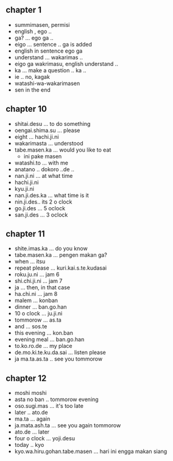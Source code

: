 ## chapter 1
- summimasen, permisi
- english , ego .. 
- ga? ... ego ga ..
- eigo ... sentence .. ga is added
- english in sentence ego ga 
- understand ... wakarimas .. 
- eigo ga wakrimasu, english understand .. 
- ka  ... make a question .. ka .. 
- ie .. no, kagak
- watashi-wa-wakarimasen
- sen in the end

## chapter 10
- shitai.desu ... to do something
- oengai.shima.su ... please
- eight ... hachi.ji.ni
- wakarimasta ... understood
- tabe.masen.ka ... would you like to eat
  - ini pake masen
- watashi.to ... with me
- anatano .. dokoro ..de ..
- nan.ji.ni ... at what time
- hachi.ji.ni
- kyu.ji.ni
- nan.ji.des.ka ... what time is it
- nin.ji.des.. its 2 o clock
- go.ji.des ... 5 oclock
- san.ji.des ... 3 oclock

## chapter 11
- shite.imas.ka ... do you know
- tabe.masen.ka ... pengen makan ga?
- when ... itsu
- repeat please ... kuri.kai.s.te.kudasai
- roku.ju.ni ... jam 6
- shi.chi.ji.ni ... jam 7
- ja ... then, in that case
- ha.chi.ni ... jam 8
- malem ... konban
- dinner ... ban.go.han
- 10 o clock ... ju.ji.ni
- tommorow ... as.ta
- and ... sos.te
- this evening ... kon.ban
- evening meal ... ban.go.han
- to.ko.ro.de ... my place
- de.mo.ki.te.ku.da.sai ... listen please
- ja ma.ta.as.ta .. see you tommorow

## chapter 12
- moshi moshi
- asta no ban .. tommorow evening
- oso.sugi.mas ... it's too late
- later .. ato.de
- ma.ta ... again
- ja.mata.ash.ta ... see you again tommorow
- ato.de ... later
- four o clock ... yoji.desu
- today .. kyo
- kyo.wa.hiru.gohan.tabe.masen ... hari ini engga makan siang







